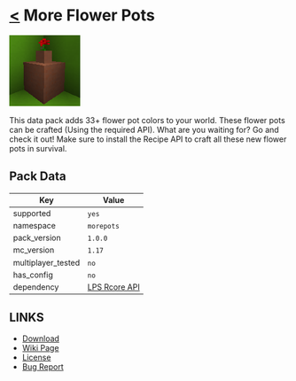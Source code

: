 # [<](../README.md) More Flower Pots

![alt](pack.png)

This data pack adds 33+ flower pot colors to your world. These flower pots can be crafted (Using the required API). What are you waiting for? Go and check it out! Make sure to install the Recipe API to craft all these new flower pots in survival.

## Pack Data

| Key                | Value                                                                                                 |
| ------------------ | ----------------------------------------------------------------------------------------------------- |
| supported          | `yes`                                                                                                 |
| namespace          | `morepots`                                                                                            |
| pack_version       | `1.0.0 `                                                                                              |
| mc_version         | `1.17`                                                                                                |
| multiplayer_tested | `no`                                                                                                  |
| has_config         | `no`                                                                                                  |
| dependency         | [LPS Rcore API](https://www.curseforge.com/minecraft/customization/legopitstops-recipe-core-datapack) |

## LINKS

- [Download](https://www.curseforge.com/minecraft/customization/more-flower-pots)
- [Wiki Page](https://github.com/legopitstop/Datapacks/wiki/More_Flower_Pots)
- [License](https://license.lpsmods.dev)
- [Bug Report](https://github.com/legopitstop/Datapacks/issues)
